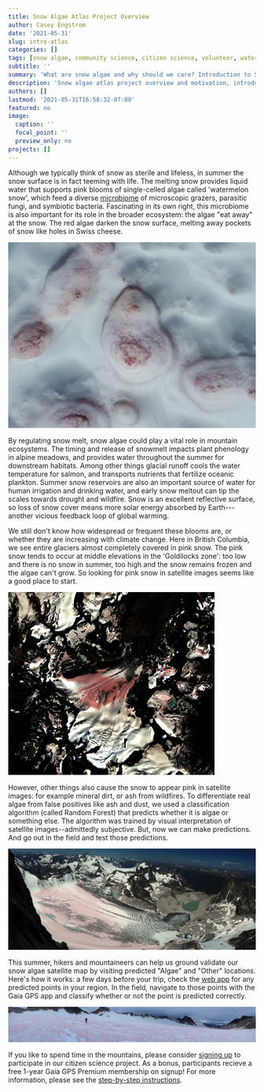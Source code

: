 ```yaml
---
title: Snow Algae Atlas Project Overview
author: Casey Engstrom
date: '2021-05-31'
slug: intro-atlas
categories: []
tags: [snow algae, community science, citizen science, volunteer, watermelon snow, satellite, ground validation, Quarmby Lab, Simon Fraser University, British Columbia]
subtitle: ''
summary: 'What are snow algae and why should we care? Introduction to Snow Algae Atlas satellite classification, and how community science can help.'
description: 'Snow algae atlas project overview and motivation, introduction to community citizen science project to map snow algae and ground validate satellite imagery'
authors: []
lastmod: '2021-05-31T16:58:32-07:00'
featured: no
image:
  caption: ''
  focal_point: ''
  preview_only: no
projects: []
---
```


Although we typically think of snow as sterile and lifeless, in summer the snow surface is in fact teeming with life. The melting snow provides liquid water that supports pink blooms of single-celled algae called 'watermelon snow', which feed a diverse [microbiome](https://blog.alpineclubofcanada.ca/state-of-the-mountains/2020/4/14/watermelon-snow-a-microscopic-serengeti) of microscopic grazers, parasitic fungi, and symbiotic bacteria. Fascinating in its own right, this microbiome is also important for its role in the broader ecosystem: the algae "eat away" at the snow. The red algae darken the snow surface, melting away pockets of snow like holes in Swiss cheese. 

![albedo-effect](albedo_effect.jpg)

By regulating snow melt, snow algae could play a vital role in mountain ecosystems. The timing and release of snowmelt impacts plant phenology in alpine meadows, and provides water throughout the summer for downstream habitats. Among other things glacial runoff cools the water temperature for salmon, and transports nutrients that fertilize oceanic plankton. Summer snow reservoirs are also an important source of water for human irrigation and drinking water, and early snow meltout can tip the scales towards drought and wildfire. Snow is an excellent reflective surface, so loss of snow cover means more solar energy absorbed by Earth---another vicious feedback loop of global warming.

We still don't know how widespread or frequent these blooms are, or whether they are increasing with climate change. Here in British Columbia, we see entire glaciers almost completely covered in pink snow. The pink snow tends to occur at middle elevations in the 'Goldilocks zone': too low and there is no snow in summer, too high and the snow remains frozen and the algae can't grow. So looking for pink snow in satellite images seems like a good place to start. 


![Satellite image of pink snow on the Vowell Glacier, Bugaboos, 2020](s2-vowell.png)

However, other things also cause the snow to appear pink in satellite images: for example mineral dirt, or ash from wildfires. To differentiate real algae from false positives like ash and dust, we used a classification algorithm (called Random Forest) that predicts whether it is algae or something else. The algorithm was trained by visual interpretation of satellite images--admittedly subjective. But, now we can make predictions. And go out in the field and test those predictions.


![Pink Snow on the Vowell Glacier, Bugaboos, 2020](vowell.png)

This summer, hikers and mountaineers can help us ground validate our snow algae satellite map by visiting predicted "Algae" and "Other" locations. Here's how it works: a few days before your trip, check the [web app](https://caseyengstrom.users.earthengine.app/view/snow-algae-ground-truth) for any predicted points in your region. In the field, navigate to those points with the Gaia GPS app and classify whether or not the point is predicted correctly.

![catamount](cat4.jpg)

If you like to spend time in the mountains, please consider [signing up](https://form.jotform.com/211535914885059) to participate in our citizen science project. As a bonus, participants recieve a free 1-year Gaia GPS Premium membership on signup! For more information, please see the [step-by-step instructions](https://caseyengstrom.ca/blog/volunteer-protocol/). 
